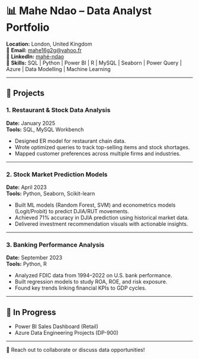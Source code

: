 # 📊 Mahe Ndao – Data Analyst Portfolio

**Location:** London, United Kingdom  
📧 **Email:** mahe16g2g@yahoo.fr  
🔗 **LinkedIn:** [mahé-ndao](https://www.linkedin.com/in/mah%C3%A9-ndao-6975a629/)  
📁 **Skills:** SQL | Python | Power BI | R | MySQL | Seaborn | Power Query | Azure | Data Modelling | Machine Learning

---

## 🚀 Projects

### 1. Restaurant & Stock Data Analysis
**Date:** January 2025  
**Tools:** SQL, MySQL Workbench  
- Designed ER model for restaurant chain data.
- Wrote optimized queries to track top-selling items and stock shortages.
- Mapped customer preferences across multiple firms and industries.

---

### 2. Stock Market Prediction Models
**Date:** April 2023  
**Tools:** Python, Seaborn, Scikit-learn  
- Built ML models (Random Forest, SVM) and econometrics models (Logit/Probit) to predict DJIA/RUT movements.
- Achieved 71% accuracy in DJIA prediction using historical market data.
- Delivered investment recommendation visuals with actionable insights.

---

### 3. Banking Performance Analysis
**Date:** September 2023  
**Tools:** Python, R  
- Analyzed FDIC data from 1994–2022 on U.S. bank performance.
- Built regression models to study ROA, ROE, and risk exposure.
- Found key trends linking financial KPIs to GDP cycles.

---

## 📌 In Progress
- Power BI Sales Dashboard (Retail)
- Azure Data Engineering Projects (DP-900)

---

📩 Reach out to collaborate or discuss data opportunities!
